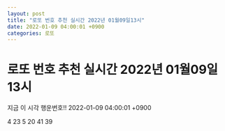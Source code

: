 ```yaml
---
layout: post
title: "로또 번호 추천 실시간 2022년 01월09일13시"
date: 2022-01-09 04:00:01 +0900
categories: 로또
---
```


# 로또 번호 추천 실시간 2022년 01월09일13시

지금 이 시각 행운번호!! 2022-01-09 04:00:01 +0900

 4  23  5  20  41  39 

